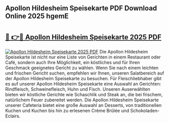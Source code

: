 ## Apollon Hildesheim Speisekarte PDF Download Online 2025 hgemE

# <h2><a href="http://gc7qqr.nevu.top/?p=Apollon+Hildesheim+Speisekarte">🔗 👉🔴 Apollon Hildesheim Speisekarte 2025 PDF</a></h2>

[![Apollon Hildesheim Speisekarte 2025 PDF](https://i.imgur.com/dBaPXMq.png)](http://gc7qqr.nevu.top/?p=Apollon+Hildesheim+Speisekarte)
Die Apollon Hildesheim Speisekarte ist nicht nur eine Liste von Gerichten in einem Restaurant oder Café, sondern auch Ihre Möglichkeit, ein köstliches und für Ihren Geschmack geeignetes Gericht zu wählen. Wenn Sie nach einem leichten und frischen Gericht suchen, empfehlen wir Ihnen, unseren Salatbereich auf der Apollon Hildesheim Speisekarte zu besuchen. Für Fleischliebhaber gibt es auf unserer Apollon Hildesheim Speisekarte eine Auswahl an Gerichten: Rindfleisch, Schweinefleisch, Huhn und Fisch. Unseren Auserwählten bieten wir köstliche Gerichte wie Schaschlik und Steak an, die bei frischem, natürlichem Feuer zubereitet werden. Die Apollon Hildesheim Speisekarte unserer Cafeteria bietet eine große Auswahl an Desserts, von traditionellen Kuchen und Kuchen bis hin zu erlesenen Crème Brûlée und Schokoladen-Eclairs.
